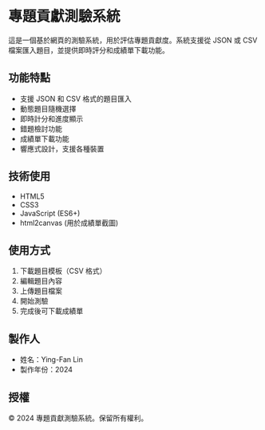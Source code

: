 # 專題貢獻測驗系統

這是一個基於網頁的測驗系統，用於評估專題貢獻度。系統支援從 JSON 或 CSV 檔案匯入題目，並提供即時評分和成績單下載功能。

## 功能特點

- 支援 JSON 和 CSV 格式的題目匯入
- 動態題目隨機選擇
- 即時計分和進度顯示
- 錯題檢討功能
- 成績單下載功能
- 響應式設計，支援各種裝置

## 技術使用

- HTML5
- CSS3
- JavaScript (ES6+)
- html2canvas (用於成績單截圖)

## 使用方式

1. 下載題目模板（CSV 格式）
2. 編輯題目內容
3. 上傳題目檔案
4. 開始測驗
5. 完成後可下載成績單

## 製作人

- 姓名：Ying-Fan Lin
- 製作年份：2024

## 授權

© 2024 專題貢獻測驗系統。保留所有權利。 